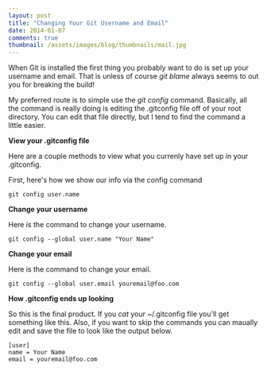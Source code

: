 ```yaml
---
layout: post
title: "Changing Your Git Username and Email"
date: 2014-01-07
comments: true
thumbnail: /assets/images/blog/thumbnails/mail.jpg
---
```

When Git is installed the first thing you probably want to do is set up your username and email. That is unless of course <!--more-->
*git blame* always seems to out you for breaking the build!  

My preferred route is to simple use the *git config* command. Basically, all the command is really doing is editing the 
.gitconfig file off of your root directory. You can edit that file directly, but I tend to find the command a little easier.  

**View your .gitconfig file** 

Here are a couple methods to view what you currenly have set up in your .gitconfig.

First, here's how we show our info via the config command

    git config user.name

**Change your username** 

Here is the command to change your username.

    git config --global user.name "Your Name"

**Change your email** 

Here is the command to change your email.

    git config --global user.email youremail@foo.com

**How .gitconfig ends up looking**

So this is the final product. If you <em>cat</em> your ~/.gitconfig file you'll get something like this. Also, if you want to 
skip the commands you can maually edit and save the file to look like the output below.

    [user]
    name = Your Name  
    email = youremail@foo.com  